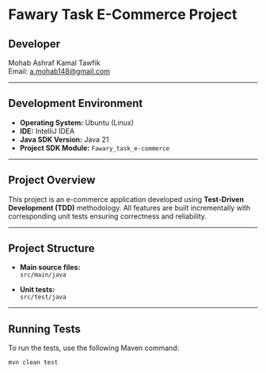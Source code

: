 # Fawary Task E-Commerce Project

## Developer
Mohab Ashraf Kamal Tawfik  
Email: a.mohab148@gmail.com

---

## Development Environment

- **Operating System:** Ubuntu (Linux)
- **IDE:** IntelliJ IDEA
- **Java SDK Version:** Java 21
- **Project SDK Module:** `Fawary_task_e-commerce`

---

## Project Overview

This project is an e-commerce application developed using **Test-Driven Development (TDD)** methodology. All features are built incrementally with corresponding unit tests ensuring correctness and reliability.

---

## Project Structure

- **Main source files:**  
  `src/main/java`

- **Unit tests:**  
  `src/test/java`

---

## Running Tests

To run the tests, use the following Maven command:

```bash
mvn clean test
